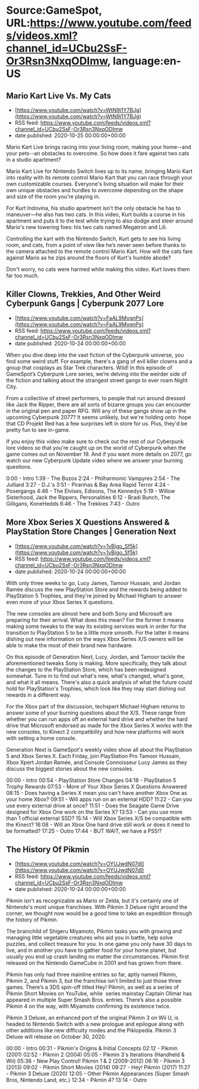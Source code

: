 # Source:GameSpot, URL:https://www.youtube.com/feeds/videos.xml?channel_id=UCbu2SsF-Or3Rsn3NxqODImw, language:en-US

## Mario Kart Live Vs. My Cats
 - [https://www.youtube.com/watch?v=WtN9i1Y7BJg](https://www.youtube.com/watch?v=WtN9i1Y7BJg)
 - RSS feed: https://www.youtube.com/feeds/videos.xml?channel_id=UCbu2SsF-Or3Rsn3NxqODImw
 - date published: 2020-10-25 00:00:00+00:00

Mario Kart Live brings racing into your living room, making your home--and your pets--an obstacles to overcome. So how does it fare against two cats in a studio apartment?

Mario Kart Live for Nintendo Switch lives up to its name, bringing Mario Kart into reality with its remote control Mario Kart that you can race through your own customizable courses. Everyone's living situation will make for their own unique obstacles and hurdles to overcome depending on the shape and size of the room you're playing in.

For Kurt Indovina, his studio apartment isn't the only obstacle he has to maneuver—he also has two cats. In this video, Kurt builds a course in his apartment and puts it to the test while trying to also dodge and steer around Mario's new towering foes: his two cats named Megatron and Lili. 

Controlling the kart with the Nintendo Switch, Kurt gets to see his living room, and cats, from a point of view like he’s never seen before thanks to the camera attached to the remote control Mario Kart. How will the cats fare against Mario as he zips around the floors of Kurt's humble abode?

Don't worry, no cats were harmed while making this video. Kurt loves them far too much.

## Killer Clowns, Trekkies, And Other Weird Cyberpunk Gangs | Cyberpunk 2077 Lore
 - [https://www.youtube.com/watch?v=FaAL9MvqnPs](https://www.youtube.com/watch?v=FaAL9MvqnPs)
 - RSS feed: https://www.youtube.com/feeds/videos.xml?channel_id=UCbu2SsF-Or3Rsn3NxqODImw
 - date published: 2020-10-24 00:00:00+00:00

When you dive deep into the vast fiction of the Cyberpunk universe, you find some weird stuff. For example, there's a gang of evil killer clowns and a group that cosplays as Star Trek characters. Wild! In this episode of GameSpot’s Cyberpunk Lore series, we’re delving into the weirder side of the fiction and talking about the strangest street gangs to ever roam Night City.

From a collective of street performers, to people that run around dressed like Jack the Ripper, there are all sorts of bizarre groups you can encounter in the original pen and paper RPG. Will any of these gangs show up in the upcoming Cyberpunk 2077? It seems unlikely, but we're holding onto  hope that CD Projekt Red has a few surprises left in store for us. Plus, they'd be pretty fun to see in-game.

If you enjoy this video make sure to check out the rest of our Cyberpunk lore videos so that you're caught up on the world of Cyberpunk when the game comes out on November 19. And if you want more details on 2077, go watch our new Cyberpunk Update video where we answer your burning questions.

0:00 - Intro
1:39 - The Bozos
2:24 - Philharmonic Vampyres
2:54 - The Julliard
3:27 - D.J.'s
3:51 - Piranhas & Bay Area Rapid Terror
4:24 - Posergangs
4:46 - The Elvises, Edisons, The Kennedys
5:19 - Willow Sisterhood, Jack the Rippers, Personalities
6:12 - Bradi Bunch, The Gilligans, KoneHedds
6:46 - The Trekkies
7:43 - Outro

## More Xbox Series X Questions Answered & PlayStation Store Changes | Generation Next
 - [https://www.youtube.com/watch?v=1vBigo_Sf5k](https://www.youtube.com/watch?v=1vBigo_Sf5k)
 - RSS feed: https://www.youtube.com/feeds/videos.xml?channel_id=UCbu2SsF-Or3Rsn3NxqODImw
 - date published: 2020-10-24 00:00:00+00:00

With only three weeks to go, Lucy James, Tamoor Hussain, and Jordan Ramée discuss the new PlayStation Store and the rewards being added to PlayStation 5 Trophies, and they're joined by Michael Higham to answer even more of your Xbox Series X questions.

The new consoles are almost here and both Sony and Microsoft are preparing for their arrival. What does this mean? For the former it means making some tweaks to the way its existing services work in order for the transition to PlayStation 5 to be a little more smooth. For the latter it means dishing out new information on the ways Xbox Series X/S owners will be able to make the most of their brand new hardware.

On this episode of Generation Next, Lucy, Jordan, and Tamoor tackle the aforementioned tweaks Sony is making. More specifically, they talk about the changes to the PlayStation Store, which has been redesigned somewhat. Tune in to find out what's new, what's changed, what's gone, and what it all means. There's also a quick analysis of what the future could hold for PlayStation's Trophies, which look like they may start dishing out rewards in a different way.

For the Xbox part of the discussion, techspert Michael Higham returns to answer some of your burning questions about the X/S. These range from whether you can run apps off an external hard drive and whether the hard drive that Microsoft endorsed as made for the Xbox Series X works with the new consoles, to Kinect 2 compatibility and how new platforms will work with setting a home console.

Generation Next is GameSpot's weekly video show all about the PlayStation 5 and Xbox Series X. Each Friday, join PlayStation Pro Tamoor Hussain, Xbox Xpert Jordan Ramée, and Console Connoisseur Lucy James as they discuss the biggest stories about the new consoles.

00:00 - Intro
00:54 - PlayStation Store Changes
04:18 - PlayStation 5 Trophy Rewards
07:53 - More of Your Xbox Series X Questions Answered
08:15 - Does having a Series X mean you can't have another Xbox One as your home Xbox?
09:51 - Will apps run on an external HDD?
11:22 - Can you use every external drive at once?
11:51 - Does the Seagate Game Drive designed for Xbox One work on the Series X?
13:53 - Can you use more than 1 official external SSD?
15:14 - Will Xbox Series X/S be compatible with the Kinect?
16:08 - Will an Xbox One hard drive still work or does it need to be formatted?
17:25 - Outro
17:44 - BUT WAIT, we have a PS5!?

## The History Of Pikmin
 - [https://www.youtube.com/watch?v=OYUJwdN07dI](https://www.youtube.com/watch?v=OYUJwdN07dI)
 - RSS feed: https://www.youtube.com/feeds/videos.xml?channel_id=UCbu2SsF-Or3Rsn3NxqODImw
 - date published: 2020-10-24 00:00:00+00:00

Pikmin isn't as recognizable as Mario or Zelda, but it's certainly one of Nintendo's most unique franchises. With Pikmin 3 Deluxe right around the corner, we thought now would be a good time to take an expedition through the history of Pikmin.

The brainchild of Shigeru Miyamoto, Pikmin tasks you with growing and managing little vegetable creatures who aid you in battle, help solve puzzles, and collect treasure for you. In one game you only have 30 days to live, and in another you have to gather food for your home planet, but usually you end up crash landing no matter the circumstances. Pikmin first released on the Nintendo GameCube in 2001 and has grown from there.

Pikmin has only had three mainline entries so far, aptly named Pikmin, Pikmin 2, and Pikmin 3, but the franchise isn’t limited to just those three games. There’s a 3DS spin-off titled Hey! Pikmin, as well as a series of Pikmin Short Movies on YouTube, while  series mainstay Captain Olimar has appeared in multiple Super Smash Bros. entries. There’s also a possible Pikmin 4 on the way, with Miyamoto confirming its existence twice. 

Pikmin 3 Deluxe, an enhanced port of the original Pikmin 3 on Wii U, is headed to Nintendo Switch with a new prologue and epilogue along with other additions like new difficulty modes and the Piklopedia. Pikmin 3 Deluxe will release on October 30, 2020.

00:00 - Intro
00:31 - Pikmin's Origins & Initial Concepts
02:12 - Pikmin (2001)
02:52 - Pikmin 2 (2004)
05:05 - Pikmin 3's Iterations (Handheld & Wii)
05:36 - New Play Control! Pikmin 1 & 2 (2009-2012)
06:16 - Pikmin 3 (2013)
09:02 - Pikmin Short Movies (2014)
09:27 - Hey! Pikmin (2017)
11:27 - Pikmin 3 Deluxe (2020)
12:05 - Other Pikmin Appearances (Super Smash Bros, Nintendo Land, etc.)
12:34 - Pikmin 4?
13:14 - Outro

